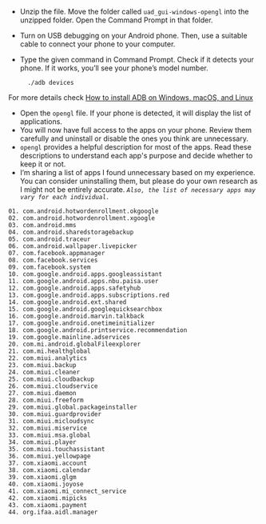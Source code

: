 - Unzip the file. Move the folder called `uad_gui-windows-opengl` into the unzipped folder. Open the Command Prompt in that folder.
- Turn on USB debugging on your Android phone. Then, use a suitable cable to connect your phone to your computer.
- Type the given command in Command Prompt. Check if it detects your phone. If it works, you’ll see your phone’s model number. 

        ./adb devices

For more details check [How to install ADB on Windows, macOS, and Linux](https://www.xda-developers.com/install-adb-windows-macos-linux/)

- Open the `opengl` file. If your phone is detected, it will display the list of applications.
- You will now have full access to the apps on your phone. Review them carefully and uninstall or disable the ones you think are unnecessary.
- `opengl` provides a helpful description for most of the apps. Read these descriptions to understand each app's purpose and decide whether to keep it or not.
- I’m sharing a list of apps I found unnecessary based on my experience. You can consider uninstalling them, but please do your own research as I might not be entirely accurate. *`Also, the list of necessary apps may vary for each individual.`*

```
01. com.android.hotwordenrollment.okgoogle  
02. com.android.hotwordenrollment.xgoogle  
03. com.android.mms  
04. com.android.sharedstoragebackup  
05. com.android.traceur  
06. com.android.wallpaper.livepicker  
07. com.facebook.appmanager  
08. com.facebook.services  
09. com.facebook.system  
10. com.google.android.apps.googleassistant  
11. com.google.android.apps.nbu.paisa.user  
12. com.google.android.apps.safetyhub  
13. com.google.android.apps.subscriptions.red 
14. com.google.android.ext.shared  
15. com.google.android.googlequicksearchbox  
16. com.google.android.marvin.talkback  
17. com.google.android.onetimeinitializer  
18. com.google.android.printservice.recommendation  
19. com.google.mainline.adservices  
20. com.mi.android.globalFileexplorer  
21. com.mi.healthglobal  
22. com.miui.analytics  
23. com.miui.backup  
24. com.miui.cleaner  
25. com.miui.cloudbackup  
26. com.miui.cloudservice   
27. com.miui.daemon  
28. com.miui.freeform  
29. com.miui.global.packageinstaller  
30. com.miui.guardprovider  
31. com.miui.micloudsync  
32. com.miui.miservice  
33. com.miui.msa.global  
34. com.miui.player  
35. com.miui.touchassistant  
36. com.miui.yellowpage  
37. com.xiaomi.account  
38. com.xiaomi.calendar 
39. com.xiaomi.glgm  
40. com.xiaomi.joyose  
41. com.xiaomi.mi_connect_service  
42. com.xiaomi.mipicks  
43. com.xiaomi.payment  
44. org.ifaa.aidl.manager
```